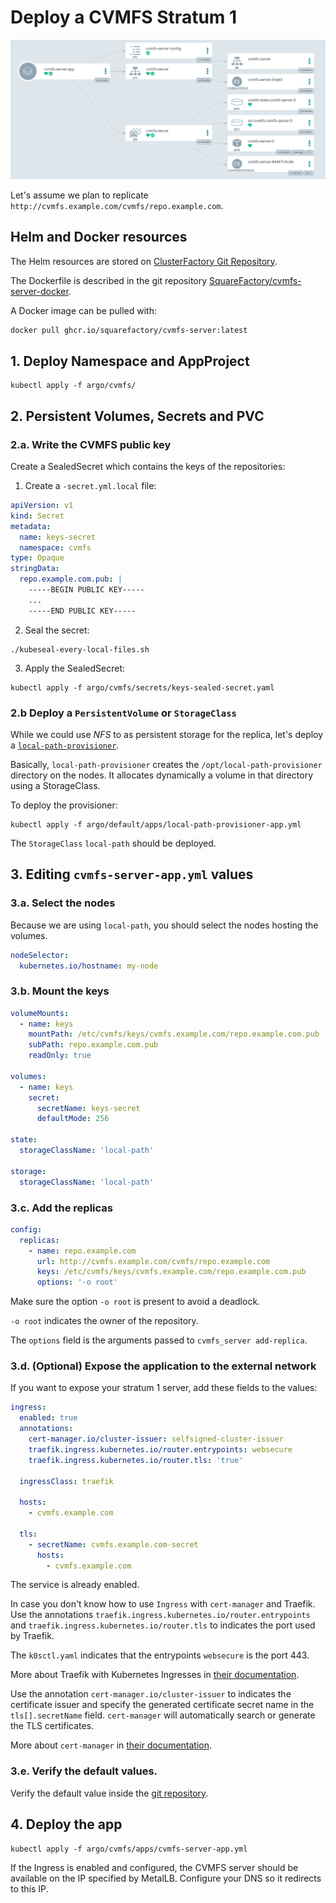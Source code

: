 # Deploy a CVMFS Stratum 1

![image-20220509180348675](04-deploy-cvmfs.assets/image-20220509180348675.png)

Let's assume we plan to replicate `http://cvmfs.example.com/cvmfs/repo.example.com`.

## Helm and Docker resources

The Helm resources are stored on [ClusterFactory Git Repository](https://github.com/SquareFactory/ClusterFactory-CE/tree/main/helm/cvmfs-server).

The Dockerfile is described in the git repository [SquareFactory/cvmfs-server-docker](https://github.com/SquareFactory/cvmfs-server-docker).

A Docker image can be pulled with:

```sh
docker pull ghcr.io/squarefactory/cvmfs-server:latest
```

## 1. Deploy Namespace and AppProject

```shell title="user@local:/ClusterFactory-CE"
kubectl apply -f argo/cvmfs/
```

## 2. Persistent Volumes, Secrets and PVC

### 2.a. Write the CVMFS public key

Create a SealedSecret which contains the keys of the repositories:

1. Create a `-secret.yml.local` file:

```yaml title="argo/cvmfs/secrets/keys-secret.yaml.local"
apiVersion: v1
kind: Secret
metadata:
  name: keys-secret
  namespace: cvmfs
type: Opaque
stringData:
  repo.example.com.pub: |
    -----BEGIN PUBLIC KEY-----
    ...
    -----END PUBLIC KEY-----
```

2. Seal the secret:

```shell title="user@local:/ClusterFactory-CE"
./kubeseal-every-local-files.sh
```

3. Apply the SealedSecret:

```shell title="user@local:/ClusterFactory-CE"
kubectl apply -f argo/cvmfs/secrets/keys-sealed-secret.yaml
```

### 2.b Deploy a `PersistentVolume` or `StorageClass`

While we could use _NFS_ to as persistent storage for the replica, let's deploy a [`local-path-provisioner`](https://github.com/rancher/local-path-provisioner).

Basically, `local-path-provisioner` creates the `/opt/local-path-provisioner` directory on the nodes. It allocates dynamically a volume in that directory using a StorageClass.

To deploy the provisioner:

```shell title="user@local:/ClusterFactory-CE"
kubectl apply -f argo/default/apps/local-path-provisioner-app.yml
```

The `StorageClass` `local-path` should be deployed.

## 3. Editing `cvmfs-server-app.yml` values

### 3.a. Select the nodes

Because we are using `local-path`, you should select the nodes hosting the volumes.

```yaml title="argo/cvmfs/apps/cvmfs-server-app.yml > spec > source > helm > values > nodeSelector"
nodeSelector:
  kubernetes.io/hostname: my-node
```

### 3.b. Mount the keys

```yaml title="argo/cvmfs/apps/cvmfs-server-app.yml > spec > source > helm > values > config"
volumeMounts:
  - name: keys
    mountPath: /etc/cvmfs/keys/cvmfs.example.com/repo.example.com.pub
    subPath: repo.example.com.pub
    readOnly: true

volumes:
  - name: keys
    secret:
      secretName: keys-secret
      defaultMode: 256

state:
  storageClassName: 'local-path'

storage:
  storageClassName: 'local-path'
```

### 3.c. Add the replicas

```yaml title="argo/cvmfs/apps/cvmfs-server-app.yml > spec > source > helm > values > config"
config:
  replicas:
    - name: repo.example.com
      url: http://cvmfs.example.com/cvmfs/repo.example.com
      keys: /etc/cvmfs/keys/cvmfs.example.com/repo.example.com.pub
      options: '-o root'
```

Make sure the option `-o root` is present to avoid a deadlock.

`-o root` indicates the owner of the repository.

The `options` field is the arguments passed to `cvmfs_server add-replica`.

### 3.d. (Optional) Expose the application to the external network

If you want to expose your stratum 1 server, add these fields to the values:

```yaml
ingress:
  enabled: true
  annotations:
    cert-manager.io/cluster-issuer: selfsigned-cluster-issuer
    traefik.ingress.kubernetes.io/router.entrypoints: websecure
    traefik.ingress.kubernetes.io/router.tls: 'true'

  ingressClass: traefik

  hosts:
    - cvmfs.example.com

  tls:
    - secretName: cvmfs.example.com-secret
      hosts:
        - cvmfs.example.com
```

The service is already enabled.

In case you don't know how to use `Ingress` with `cert-manager` and Traefik. Use the annotations `traefik.ingress.kubernetes.io/router.entrypoints` and `traefik.ingress.kubernetes.io/router.tls` to indicates the port used by Traefik.

The `k0sctl.yaml` indicates that the entrypoints `websecure` is the port 443.

More about Traefik with Kubernetes Ingresses in [their documentation](https://doc.traefik.io/traefik/routing/providers/kubernetes-ingress/).

Use the annotation `cert-manager.io/cluster-issuer` to indicates the certificate issuer and specify the generated certificate secret name in the `tls[].secretName` field. `cert-manager` will automatically search or generate the TLS certificates.

More about `cert-manager` in [their documentation](https://cert-manager.io/docs/usage/ingress/).

### 3.e. Verify the default values.

Verify the default value inside the [git repository](https://github.com/SquareFactory/ClusterFactory-CE/blob/main/helm/cvmfs-server/values.yaml).

## 4. Deploy the app

```shell title="user@local:/ClusterFactory-CE"
kubectl apply -f argo/cvmfs/apps/cvmfs-server-app.yml
```

If the Ingress is enabled and configured, the CVMFS server should be available on the IP specified by MetalLB. Configure your DNS so it redirects to this IP.
